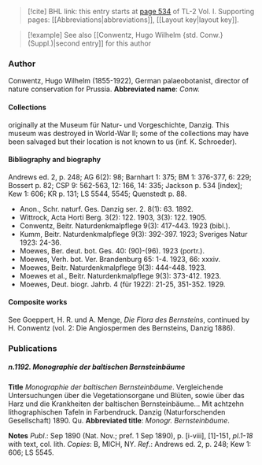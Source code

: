 > [!cite] BHL link: this entry starts at [page 534](https://www.biodiversitylibrary.org/page/33120665) of TL-2 Vol. I.
> Supporting pages: [[Abbreviations|abbreviations]], [[Layout key|layout key]].

> [!example] See also [[Conwentz, Hugo Wilhelm {std. Conw.} (Suppl.)|second entry]] for this author

### Author

Conwentz, Hugo Wilhelm (1855-1922), German palaeobotanist, director of nature conservation for Prussia. 
**Abbreviated name**: *Conw.*

#### Collections

originally at the Museum für Natur- und Vorgeschichte, Danzig. This museum was destroyed in World-War II; some of the collections may have been salvaged but their location is not known to us (inf. K. Schroeder).

#### Bibliography and biography

Andrews ed. 2, p. 248; AG 6(2): 98; Barnhart 1: 375; BM 1: 376-377, 6: 229; Bossert p. 82; CSP 9: 562-563, 12: 166, 14: 335; Jackson p. 534 \[index\]; Kew 1: 606; KR p. 131; LS 5544, 5545; Quenstedt p. 88.
- Anon., Schr. naturf. Ges. Danzig ser. 2. 8(1): 63. 1892.
- Wittrock, Acta Horti Berg. 3(2): 122. 1903, 3(3): 122. 1905.
- Conwentz, Beitr. Naturdenkmalpflege 9(3): 417-443. 1923 (bibl.).
- Kumm, Beitr. Naturdenkmalpflege 9(3): 392-397. 1923; Sveriges Natur 1923: 24-36.
- Moewes, Ber. deut. bot. Ges. 40: (90)-(96). 1923 (portr.).
- Moewes, Verh. bot. Ver. Brandenburg 65: 1-4. 1923, 66: xxxiv.
- Moewes, Beitr. Naturdenkmalpflege 9(3): 444-448. 1923.
- Moewes et al., Beitr. Naturdenkmalpflege 9(3): 373-412. 1923.
- Moewes, Deut. biogr. Jahrb. 4 (für 1922): 21-25, 351-352. 1929.

#### Composite works

See Goeppert, H. R. und A. Menge, *Die Flora des Bernsteins*, continued by H. Conwentz (vol. 2: Die Angiospermen des Bernsteins, Danzig 1886).

### Publications

##### n.1192. Monographie der baltischen Bernsteinbäume

**Title**
*Monographie der baltischen Bernsteinbäume*. Vergleichende Untersuchungen über die Vegetationsorgane und Blüten, sowie über das Harz und die Krankheiten der baltischen Bernsteinbäume... Mit achtzehn lithographischen Tafeln in Farbendruck. Danzig (Naturforschenden Gesellschaft) 1890. Qu.
**Abbreviated title**: *Monogr. Bernsteinbäume*.

**Notes**
*Publ*.: Sep 1890 (Nat. Nov.; pref. 1 Sep 1890), p. \[i-viii\], \[1\]-151, *pl.1-18* with text, col. lith. *Copies*: B, MICH, NY.
*Ref*.: Andrews ed. 2, p. 248; Kew 1: 606; LS 5545.

